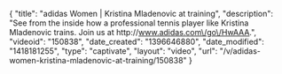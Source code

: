 {
    "title": "adidas Women | Kristina Mladenovic at training",
    "description": "See from the inside how a professional tennis player like Kristina Mladenovic trains. Join us at http:\/\/www.adidas.com\/go\/HwAAA.",
    "videoid": "150838",
    "date_created": "1396646880",
    "date_modified": "1418181255",
    "type": "captivate",
    "layout": "video",
    "url": "\/v\/adidas-women-kristina-mladenovic-at-training\/150838"
}
